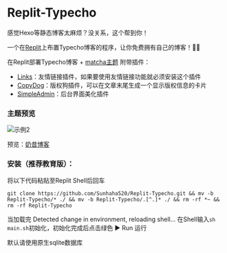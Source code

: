 # Replit-Typecho

感觉Hexo等静态博客太麻烦？没关系，这个帮到你！

一个在[Replit](https://replit.com/)上布置Typecho博客的程序，让你免费拥有自己的博客！🎉🎉

在Replit部署Typecho博客 + [matcha主题](https://github.com/BigCoke233/matcha )
附带插件：

- [Links](http://www.imhan.com/archives/typecho_links_20141214/)：友情链接插件，如果要使用友情链接功能就必须安装这个插件
- [CopyDog](https://github.com/BigCoke233/typecho-plugin-CopyDog)：版权狗插件，可以在文章末尾生成一个显示版权信息的卡片
- [SimpleAdmin](https://www.zxki.cn/4290.html)：后台界面美化插件

### 主题预览

![示例2](https://gitee.com/sunzhenyudsg/blogtuku/raw/master/img/%E7%A4%BA%E4%BE%8B2.webp)

预览：[奶昔博客](https://yynaixi.repl.co/)

### 安装（推荐教育版）：

将以下代码粘贴至Replit Shell后回车

`git clone https://github.com/Sunhaha520/Replit-Typecho.git && mv -b Replit-Typecho/* ./ && mv -b Replit-Typecho/.[^.]* ./ && rm -rf *~ && rm -rf Replit-Typecho`

当加载完 Detected change in environment, reloading shell...
在Shell输入`sh main.sh`初始化，初始化完成后点击绿色 ▶ Run 运行

默认请使用原生sqlite数据库

